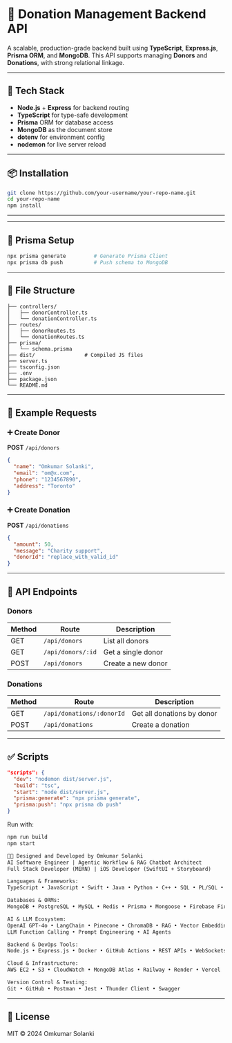 # 🎯 Donation Management Backend API

A scalable, production-grade backend built using **TypeScript**, **Express.js**, **Prisma ORM**, and **MongoDB**. This API supports managing **Donors** and **Donations**, with strong relational linkage.

---

## 🚀 Tech Stack

- **Node.js** + **Express** for backend routing
- **TypeScript** for type-safe development
- **Prisma** ORM for database access
- **MongoDB** as the document store
- **dotenv** for environment config
- **nodemon** for live server reload

---

## 📦 Installation

```bash
git clone https://github.com/your-username/your-repo-name.git
cd your-repo-name
npm install
```

---

---

## 🔧 Prisma Setup

```bash
npx prisma generate         # Generate Prisma Client
npx prisma db push          # Push schema to MongoDB
```

---

## 📁 File Structure

```
├── controllers/
│   ├── donorController.ts
│   └── donationController.ts
├── routes/
│   ├── donorRoutes.ts
│   └── donationRoutes.ts
├── prisma/
│   └── schema.prisma
├── dist/                # Compiled JS files
├── server.ts
├── tsconfig.json
├── .env
├── package.json
└── README.md
```

---

## 📜 Example Requests

### ➕ Create Donor

**POST** `/api/donors`

```json
{
  "name": "Omkumar Solanki",
  "email": "om@x.com",
  "phone": "1234567890",
  "address": "Toronto"
}
```

### ➕ Create Donation

**POST** `/api/donations`

```json
{
  "amount": 50,
  "message": "Charity support",
  "donorId": "replace_with_valid_id"
}
```

---

## 🔗 API Endpoints

### Donors

| Method | Route                 | Description           |
|--------|-----------------------|-----------------------|
| GET    | `/api/donors`         | List all donors       |
| GET    | `/api/donors/:id`     | Get a single donor    |
| POST   | `/api/donors`         | Create a new donor    |

### Donations

| Method | Route                     | Description               |
|--------|---------------------------|---------------------------|
| GET    | `/api/donations/:donorId` | Get all donations by donor |
| POST   | `/api/donations`          | Create a donation         |

---

## ✅ Scripts

```json
"scripts": {
  "dev": "nodemon dist/server.js",
  "build": "tsc",
  "start": "node dist/server.js",
  "prisma:generate": "npx prisma generate",
  "prisma:push": "npx prisma db push"
}
```

Run with:

```bash
npm run build
npm start
```


```md
👨‍💻 Designed and Developed by Omkumar Solanki  
AI Software Engineer | Agentic Workflow & RAG Chatbot Architect  
Full Stack Developer (MERN) | iOS Developer (SwiftUI + Storyboard)  

Languages & Frameworks:  
TypeScript • JavaScript • Swift • Java • Python • C++ • SQL • PL/SQL • Shell  

Databases & ORMs:  
MongoDB • PostgreSQL • MySQL • Redis • Prisma • Mongoose • Firebase Firestore  

AI & LLM Ecosystem:  
OpenAI GPT-4o • LangChain • Pinecone • ChromaDB • RAG • Vector Embeddings  
LLM Function Calling • Prompt Engineering • AI Agents  

Backend & DevOps Tools:  
Node.js • Express.js • Docker • GitHub Actions • REST APIs • WebSockets  

Cloud & Infrastructure:  
AWS EC2 • S3 • CloudWatch • MongoDB Atlas • Railway • Render • Vercel  

Version Control & Testing:  
Git • GitHub • Postman • Jest • Thunder Client • Swagger
```

---

## 📘 License

MIT © 2024 Omkumar Solanki